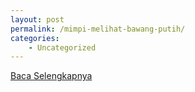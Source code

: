 ```yaml
---
layout: post
permalink: /mimpi-melihat-bawang-putih/
categories:
    - Uncategorized
---
```


[Baca Selengkapnya](/05)